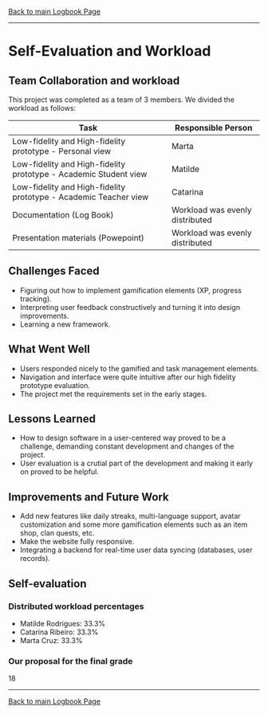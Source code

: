 [Back to main Logbook Page](../hci_logbook.md)

---

# Self-Evaluation and Workload

## Team Collaboration and workload

This project was completed as a team of 3 members. We divided the workload as follows:

| Task                        | Responsible Person | 
|-----------------------------|--------------------|
| Low-fidelity and High-fidelity prototype - Personal view      | Marta              |       |
| Low-fidelity and High-fidelity prototype - Academic Student view   | Matilde           |
| Low-fidelity and High-fidelity prototype - Academic Teacher view   | Catarina               |
| Documentation (Log Book)               | Workload was evenly distributed           | 
| Presentation materials (Powepoint)               | Workload was evenly distributed           | 



## Challenges Faced
- Figuring out how to implement gamification elements (XP, progress tracking).
- Interpreting user feedback constructively and turning it into design improvements.
- Learning a new framework.

## What Went Well

- Users responded nicely to the gamified and task management elements.
- Navigation and interface were quite intuitive after our high fidelity prototype evaluation.
- The project met the requirements set in the early stages.

## Lessons Learned

- How to design software in a user-centered way proved to be a challenge, demanding constant development and changes of the project.
- User evaluation is a crutial part of the development and making it early on proved to be helpful.


## Improvements and Future Work

- Add new features like daily streaks, multi-language support, avatar customization and some more gamification elements such as an item shop, clan quests, etc.
- Make the website fully responsive.
- Integrating a backend for real-time user data syncing (databases, user records).

## Self-evaluation
### Distributed workload percentages
- Matilde Rodrigues: 33.3%
- Catarina Ribeiro: 33.3%
- Marta Cruz: 33.3%

### Our proposal for the final grade
18

---

[Back to main Logbook Page](../hci_logbook.md)
